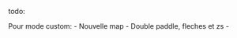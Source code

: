 todo:
<!-- Mettre les jwt dans un cookie httpOnly -->

Pour mode custom:
    - Nouvelle map
    - Double paddle, fleches et zs
    - 
